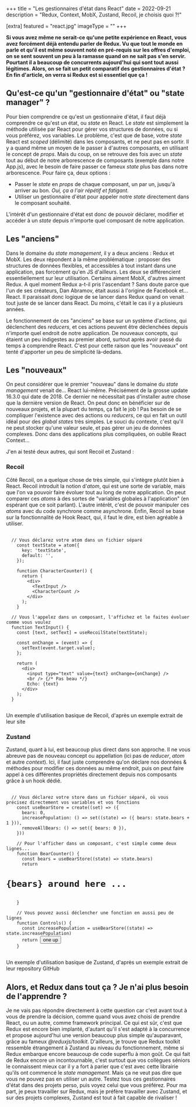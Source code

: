 +++
title = "Les gestionnaires d'état dans React"
date = 2022-09-21
description = "Redux, Context, MobX, Zustand, Recoil, je choisis quoi ?!"

[extra]
featured = "react.jpg"
imageType = ""
+++

**Si vous avez même ne serait-ce qu'une petite expérience en React, vous avez forcément déjà entendu parler de Redux. Vu que tout le monde en parle et qu'il est même souvent noté en pré-requis sur les offres d'emploi, on se sent souvent un peu à la ramasse quand on ne sait pas s'en servir. Pourtant il a beaucoup de concurrents aujourd'hui qui sont tout aussi légitimes. Alors, on se fait un petit comparatif des gestionnaires d'état ? En fin d'article, on verra si Redux est si essentiel que ça !**

## Qu'est-ce qu'un "gestionnaire d'état" ou "state manager" ?

Pour bien comprendre ce qu'est un gestionnaire d'état, il faut déjà comprendre ce qu'est un état, ou _state_ en React. Le _state_ est simplement la méthode utilisée par React pour gérer vos structures de données, ou si vous préférez, vos variables. Le problème, c'est que de base, votre _state_ React est _scoped_ (délimité) dans les composants, et ne peut pas en sortir. Il y a quand même un moyen de le passer à d'autres composants, en utilisant le concept de _props_. Mais du coup, on se retrouve des fois avec un _state_ tout au début de notre arborescence de composants (exemple dans notre App.js), avec le besoin de faire passer ce fameux _state_ plus bas dans notre arborescence. Pour faire ça, deux options :

- Passer le _state_ en _props_ de chaque composant, un par un, jusqu'à arriver au bon. _Oui, ça a l'air répétif et fatigant._
- Utiliser un gestionnaire d'état pour appeler notre _state_ directement dans le composant souhaité.

L'intérêt d'un gestionnaire d'état est donc de pouvoir déclarer, modifier et accéder à un _state_ depuis n'importe quel composant de notre application.

## Les "anciens"

Dans le domaine du _state management_, il y a deux anciens : Redux et MobX. Les deux répondent à la même problématique : proposer des structures de données flexibles, et accessibles à tout instant dans une application, pas forcément qu'en JS d'ailleurs. Les deux se différencient essentiellement sur leur utilisation. Certains aiment MobX, d'autres aiment Redux. A quel moment Redux a-t-il pris l'ascendant ? Sans doute parce que l'un de ses créateurs, Dan Abramov, était aussi à l'origine de Facebook et... React. Il paraissait donc logique de se lancer dans Redux quand on venait tout juste de se lancer dans React. Du moins, c'était le cas il y a plusieurs années.

Le fonctionnement de ces "anciens" se base sur un système d'actions, qui déclenchent des _reducers_, et ces actions peuvent être déclenchées depuis n'importe quel endroit de notre application. De nouveaux concepts, qui étaient un peu indigestes au premier abord, surtout après avoir passé du temps à comprendre React. C'est pour cette raison que les "nouveaux" ont tenté d'apporter un peu de simplicité là-dedans.

## Les "nouveaux"

On peut considérer que le premier "nouveau" dans le domaine du _state management_ venait de... React lui-même. Précisément de la grosse update 16.3.0 qui date de 2018. Ce dernier ne nécessitait pas d'installer autre chose que la dernière version de React. On peut donc en bénéficier sur de nouveaux projets, et la plupart du temps, ça fait le job ! Pas besoin de se compliquer l'existence avec des actions ou _reducers_, ce qui en fait un outil idéal pour des _global states_ très simples. Le souci du contexte, c'est qu'il ne peut stocker qu'une valeur seule, et pas gérer un jeu de données complexes. Donc dans des applications plus compliquées, on oublie React Context...

J'en ai testé deux autres, qui sont Recoil et Zustand :

### Recoil

Côté Recoil, on a quelque chose de très simple, qui s'intègre plutôt bien à React. Recoil introduit la notion d'_atom_, qui est une sorte de variable, mais que l'on va pouvoir faire évoluer tout au long de notre application. On peut comparer ces _atoms_ à des sortes de "variables globales à l'application" (en espérant que ce soit parlant). L'autre intérêt, c'est de pouvoir manipuler ces _atoms_ avec du code synchrone comme asynchrone. Enfin, Recoil se base sur la fonctionnalité de Hook React, qui, il faut le dire, est bien agréable à utiliser.

<pre>
  <code class="language-js">
  // Vous déclarez votre atom dans un fichier séparé
    const textState = atom({
      key: 'textState',
      default: '',
    });

    function CharacterCounter() {
      return (
        &lt;div>
          &lt;TextInput />
          &lt;CharacterCount />
        &lt;/div>
      );
    }

  // Vous l'appelez dans un composant, l'affichez et le faites évoluer comme vous voulez
  function TextInput() {
    const [text, setText] = useRecoilState(textState);

    const onChange = (event) => {
      setText(event.target.value);
    };

    return (
      &lt;div>
        &lt;input type="text" value={text} onChange={onChange} />
        &lt;br /> {/* Pas beau */}
        Echo: {text}
      &lt;/div>
    );
  }
  </code>
</pre>

<p class="caption">Un exemple d'utilisation basique de Recoil, d'après un exemple extrait de leur site</p>

### Zustand

Zustand, quant à lui, est beaucoup plus direct dans son approche. Il ne vous abreuve pas de nouveau concept ou appellation (ici pas de _reducer_, _atom_ et autre _context_). Ici, il faut juste comprendre qu'on déclare nos données & méthodes pour modifier ces données au même endroit, puis on peut faire appel à ces différentes propriétés directement depuis nos composants grâce à un hook dédié.

<pre>
  <code class="language-js">
  // Vous déclarez votre store dans un fichier séparé, où vous précisez directement vos variables et vos fonctions
    const useBearStore = create((set) => ({
      bears: 0,
      increasePopulation: () => set((state) => ({ bears: state.bears + 1 })),
      removeAllBears: () => set({ bears: 0 }),
    }))

    // Pour l'afficher dans un composant, c'est simple comme deux lignes...
    function BearCounter() {
      const bears = useBearStore((state) => state.bears)
      return <h1>{bears} around here ...</h1>
    }

    // Vous pouvez aussi déclencher une fonction en aussi peu de lignes
    function Controls() {
      const increasePopulation = useBearStore((state) => state.increasePopulation)
      return <button onClick={increasePopulation}>one up</button>
    }
  </code>
</pre>

<p class="caption">Un exemple d'utilisation basique de Zustand, d'après un exemple extrait de leur repository GitHub</p>

## Alors, et Redux dans tout ça ? Je n'ai plus besoin de l'apprendre ?

Je ne vais pas répondre directement à cette question car c'est avant tout à vous de prendre la décision, comme quand vous avez choisi de prendre React, ou un autre, comme framework principal. Ce qui est sûr, c'est que Redux est encore bien implanté, d'autant qu'il s'est adapté à la concurrence et propose aujourd'hui une version beaucoup plus simple qu'auparavant, grâce au fameux _@reduxjs/toolkit_. D'ailleurs, je trouve que Redux toolkit ressemble étrangement à Zustand au niveau du fonctionnement, même si Redux embarque encore beaucoup de code superflu à mon goût. Ce qui fait de Redux encore un incontournable, c'est surtout que vos collègues séniors le connaissent mieux car il y a fort à parier que c'est avec cette librairie qu'ils ont commencé le _state management_. Mais ça ne veut pas dire que vous ne pouvez pas en utiliser un autre. Testez tous ces gestionnaires d'état dans des projets perso, puis voyez celui que vous préférez. Pour ma part, je peux travailler sur Redux, mais je préfère travailler avec Zustand, et sur des projets complexes, Zustand est tout à fait capable de rivaliser !
